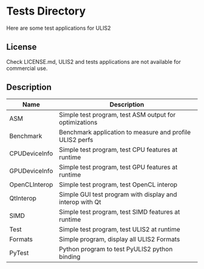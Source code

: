 # Tests Directory
Here are some test applications for ULIS2

## License
Check LICENSE.md, ULIS2 and tests applications are not available for commercial use.

## Description
|Name                   |Description                                                |
|-----------------------|-----------------------------------------------------------|
|ASM                    |Simple test program, test ASM output for optimizations     |
|Benchmark              |Benchmark application to measure and profile ULIS2 perfs   |
|CPUDeviceInfo          |Simple test program, test CPU features at runtime          |
|GPUDeviceInfo          |Simple test program, test GPU features at runtime          |
|OpenCLInterop          |Simple test program, test OpenCL interop                   |
|QtInterop              |Simple GUI test program with display and interop with Qt   |
|SIMD                   |Simple test program, test SIMD features at runtime         |
|Test                   |Simple test program, test ULIS2 at runtime                 |
|Formats                |Simple program, display all ULIS2 Formats                  |
|PyTest                 |Python program to test PyULIS2 python binding              |

